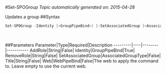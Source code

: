 #Set-SPOGroup
*Topic automatically generated on: 2015-04-28*

Updates a group
##Syntax
```powershell
Set-SPOGroup -Identity [<GroupPipeBind>] [-SetAssociatedGroup [<AssociatedGroupType>]] [-AddRole [<String>]] [-RemoveRole [<String>]] [-Title [<String>]] [-Web [<WebPipeBind>]]
```
&nbsp;

##Parameters
Parameter|Type|Required|Description
---------|----|--------|-----------
AddRole|String|False|
Identity|GroupPipeBind|True|
RemoveRole|String|False|
SetAssociatedGroup|AssociatedGroupType|False|
Title|String|False|
Web|WebPipeBind|False|The web to apply the command to. Leave empty to use the current web.

